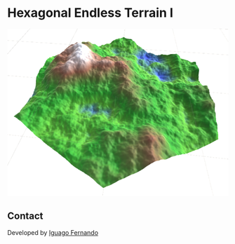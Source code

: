 # Hexagonal Endless Terrain I
 
<img src="/1.png?raw=true" width="600"/>

## Contact

Developed by [Iguago Fernando](https://iguagofernando.wordpress.com/)